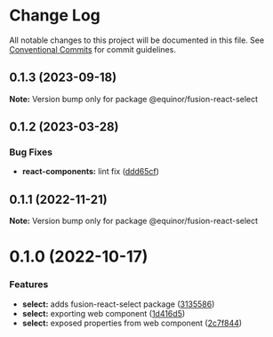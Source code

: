 # Change Log

All notable changes to this project will be documented in this file.
See [Conventional Commits](https://conventionalcommits.org) for commit guidelines.

## 0.1.3 (2023-09-18)

**Note:** Version bump only for package @equinor/fusion-react-select





## 0.1.2 (2023-03-28)


### Bug Fixes

* **react-components:** lint fix ([ddd65cf](https://github.com/equinor/fusion-react-components/commit/ddd65cf753205f72d70d3f7dd46d028f83799276))





## 0.1.1 (2022-11-21)

**Note:** Version bump only for package @equinor/fusion-react-select





# 0.1.0 (2022-10-17)


### Features

* **select:** adds fusion-react-select package ([3135586](https://github.com/equinor/fusion-react-components/commit/3135586ae54d6058666d85d2b5c9075fbeb2eb6b))
* **select:** exporting web component ([1d416d5](https://github.com/equinor/fusion-react-components/commit/1d416d5d49ab6a478525095f8a1e3148f1117983))
* **select:** exposed properties from web component ([2c7f844](https://github.com/equinor/fusion-react-components/commit/2c7f8446f0bfff2cc0136082bd39d555fc09b747))
